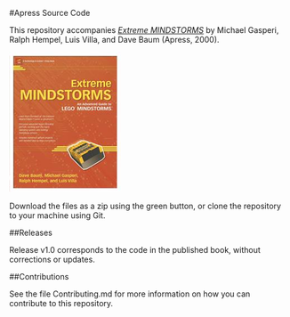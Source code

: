 #Apress Source Code

This repository accompanies [*Extreme MINDSTORMS*](http://www.apress.com/9781893115842) by Michael Gasperi, Ralph Hempel, Luis Villa, and Dave Baum (Apress, 2000).

![Cover image](9781893115842.jpg)

Download the files as a zip using the green button, or clone the repository to your machine using Git.

##Releases

Release v1.0 corresponds to the code in the published book, without corrections or updates.

##Contributions

See the file Contributing.md for more information on how you can contribute to this repository.

